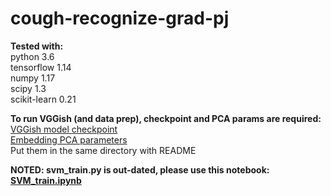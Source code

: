 # cough-recognize-grad-pj

**Tested with:**  
python 3.6  
tensorflow 1.14  
numpy 1.17  
scipy 1.3  
scikit-learn 0.21

**To run VGGish (and data prep), checkpoint and PCA params are required:**  
[VGGish model checkpoint](https://storage.googleapis.com/audioset/vggish_model.ckpt)  
[Embedding PCA parameters](https://storage.googleapis.com/audioset/vggish_pca_params.npz)  
Put them in the same directory with README

**NOTED: svm_train.py is out-dated, please use this notebook: [SVM_train.ipynb](https://colab.research.google.com/drive/1ei4g1uIxxnFNEw3ChynyXXaZe_JZnHaD)**

